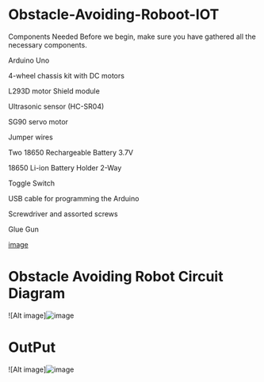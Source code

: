 # Obstacle-Avoiding-Roboot-IOT
Components Needed
Before we begin, make sure you have gathered all the necessary components.

Arduino Uno

4-wheel chassis kit with DC motors

L293D motor Shield module

Ultrasonic sensor (HC-SR04)

SG90 servo motor

Jumper wires

Two 18650 Rechargeable Battery 3.7V

18650 Li-ion Battery Holder 2-Way

Toggle Switch

USB cable for programming the Arduino

Screwdriver and assorted screws

Glue Gun

[image](https://github.com/user-attachments/assets/067439cd-ca0b-4287-a391-8d10a505a209)

# Obstacle Avoiding Robot Circuit Diagram
![Alt image]![image](https://github.com/user-attachments/assets/721ec3d1-ef9e-4d80-aef4-2fb104c895b7)

# OutPut
![Alt image]![image](https://github.com/user-attachments/assets/af527180-514c-4ff8-8706-2efd993d83cf)



